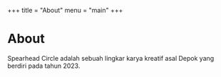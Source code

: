 +++
title = "About"
menu = "main"
+++

# About

Spearhead Circle adalah sebuah lingkar karya kreatif asal Depok yang berdiri pada tahun 2023.